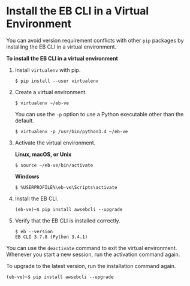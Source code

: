 # Install the EB CLI in a Virtual Environment<a name="eb-cli3-install-virtualenv"></a>

You can avoid version requirement conflicts with other `pip` packages by installing the EB CLI in a virtual environment\.

**To install the EB CLI in a virtual environment**

1. Install `virtualenv` with pip\.

   ```
   $ pip install --user virtualenv
   ```

1. Create a virtual environment\.

   ```
   $ virtualenv ~/eb-ve
   ```

   You can use the `-p` option to use a Python executable other than the default\.

   ```
   $ virtualenv -p /usr/bin/python3.4 ~/eb-ve
   ```

1. Activate the virtual environment\.

   **Linux, macOS, or Unix**

   ```
   $ source ~/eb-ve/bin/activate
   ```

   **Windows**

   ```
   $ %USERPROFILE%\eb-ve\Scripts\activate
   ```

1. Install the EB CLI\.

   ```
   (eb-ve)~$ pip install awsebcli --upgrade
   ```

1. Verify that the EB CLI is installed correctly\.

   ```
   $ eb --version
   EB CLI 3.7.8 (Python 3.4.1)
   ```

You can use the `deactivate` command to exit the virtual environment\. Whenever you start a new session, run the activation command again\.

To upgrade to the latest version, run the installation command again\.

```
(eb-ve)~$ pip install awsebcli --upgrade
```